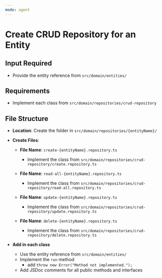 ```yaml
---
mode: agent
---
```


# Create CRUD Repository for an Entity

## Input Required

- Provide the entity reference from `src/domain/entities/`

## Requirements

- Implement each class from `src/domain/repositories/crud-repository`

## File Structure

- **Location**: Create the folder in `src/domain/repositories/{entityName}/`

- **Create Files**:

  - **File Name**: `create-{entityName}.repository.ts`

    - Implement the class from `src/domain/repositories/crud-repository/create.repository.ts`

  - **File Name**: `read-all-{entityName}.repository.ts`

    - Implement the class from `src/domain/repositories/crud-repository/read-all.repository.ts`

  - **File Name**: `update-{entityName}.repository.ts`

    - Implement the class from `src/domain/repositories/crud-repository/update.repository.ts`

  - **File Name**: `delete-{entityName}.repository.ts`
    - Implement the class from `src/domain/repositories/crud-repository/delete.repository.ts`

- **Add in each class**
  - Use the entity reference from `src/domain/entities/`
  - Implement the `run` method
    - add `throw new Error("Method not implemented.");`
  - Add JSDoc comments for all public methods and interfaces
  
